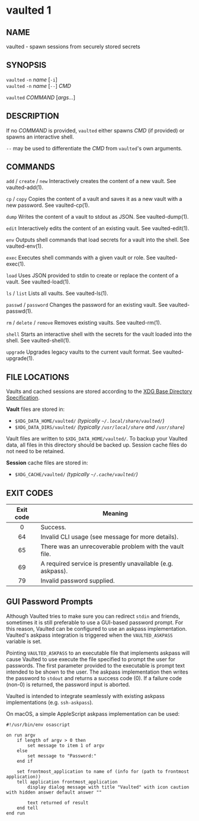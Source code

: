 vaulted 1
=========

NAME
----

vaulted - spawn sessions from securely stored secrets

SYNOPSIS
--------

`vaulted` `-n` *name* [`-i`]  
`vaulted` `-n` *name* [`--`] *CMD*

`vaulted` *COMMAND* [*args...*]

DESCRIPTION
-----------

If no *COMMAND* is provided, `vaulted` either spawns *CMD* (if provided) or
spawns an interactive shell.

`--` may be used to differentiate the *CMD* from `vaulted`'s own arguments.

COMMANDS
--------

`add` / `create` / `new`
  Interactively creates the content of a new vault. See vaulted-add(1).

`cp` / `copy`
  Copies the content of a vault and saves it as a new vault with a new password. See vaulted-cp(1).

`dump`
  Writes the content of a vault to stdout as JSON. See vaulted-dump(1).

`edit`
  Interactively edits the content of an existing vault. See vaulted-edit(1).

`env`
  Outputs shell commands that load secrets for a vault into the shell. See vaulted-env(1).

`exec`
  Executes shell commands with a given vault or role. See vaulted-exec(1).

`load`
  Uses JSON provided to stdin to create or replace the content of a vault. See vaulted-load(1).

`ls` / `list`
  Lists all vaults. See vaulted-ls(1).

`passwd` / `password`
  Changes the password for an existing vault. See vaulted-passwd(1).

`rm` / `delete` / `remove`
  Removes existing vaults. See vaulted-rm(1).

`shell`
  Starts an interactive shell with the secrets for the vault loaded into the shell. See vaulted-shell(1).

`upgrade`
  Upgrades legacy vaults to the current vault format. See vaulted-upgrade(1).

FILE LOCATIONS
--------------

Vaults and cached sessions are stored according to the [XDG Base Directory Specification][xdg].

**Vault** files are stored in:

* `$XDG_DATA_HOME/vaulted/` _(typically `~/.local/share/vaulted/`)_
* `$XDG_DATA_DIRS/vaulted/` _(typically `/usr/local/share` and `/usr/share`)_

Vault files are written to `$XDG_DATA_HOME/vaulted/`. To backup your Vaulted data, all files in
this directory should be backed up. Session cache files do not need to be retained.

**Session** cache files are stored in:

* `$XDG_CACHE/vaulted/` _(typically `~/.cache/vaulted/`)_

[xdg]: https://standards.freedesktop.org/basedir-spec/basedir-spec-latest.html

EXIT CODES
----------

|Exit code|Meaning|
|:-:|---|
| 0 | Success. |
| 64 | Invalid CLI usage (see message for more details). |
| 65 | There was an unrecoverable problem with the vault file. |
| 69 | A required service is presently unavailable (e.g. askpass). |
| 79 | Invalid password supplied. |

GUI Password Prompts
--------------------

Although Vaulted tries to make sure you can redirect `stdin` and friends,
sometimes it is still preferable to use a GUI-based password prompt. For this
reason, Vaulted can be configured to use an askpass implementation. Vaulted's
askpass integration is triggered when the `VAULTED_ASKPASS` variable is set.

Pointing `VAULTED_ASKPASS` to an executable file that implements askpass will
cause Vaulted to use execute the file specified to prompt the user for
passwords. The first parameter provided to the executable is prompt text
intended to be shown to the user. The askpass implementation then writes the
password to `stdout` and returns a success code (0). If a failure code (non-0)
is returned, the password input is aborted.

Vaulted is intended to integrate seamlessly with existing askpass
implementations (e.g. `ssh-askpass`).

On macOS, a simple AppleScript askpass implementation can be used:

```AppleScript
#!/usr/bin/env osascript

on run argv
    if length of argv > 0 then
        set message to item 1 of argv
    else
        set message to "Password:"
    end if

    set frontmost_application to name of (info for (path to frontmost application))
    tell application frontmost_application
        display dialog message with title "Vaulted" with icon caution with hidden answer default answer ""

        text returned of result
    end tell
end run
```
